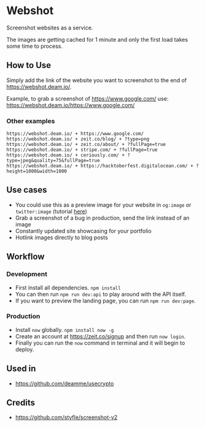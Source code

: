 # Webshot
Screenshot websites as a service.

The images are getting cached for 1 minute and only the first load takes some time to process.

## How to Use
Simply add the link of the website you want to screenshot to the end of https://webshot.deam.io/.

Example, to grab a screenshot of https://www.google.com/ use: https://webshot.deam.io/https://www.google.com/

### Other examples
```
https://webshot.deam.io/ + https://www.google.com/
https://webshot.deam.io/ + zeit.co/blog/ + ?type=png
https://webshot.deam.io/ + zeit.co/about/ + ?fullPage=true
https://webshot.deam.io/ + stripe.com/ + ?fullPage=true
https://webshot.deam.io/ + ceriously.com/ + ?type=jpeg&quality=75&fullPage=true
https://webshot.deam.io/ + https://hacktoberfest.digitalocean.com/ + ?height=1000&width=1000
```

## Use cases
- You could use this as a preview image for your website in `og:image` or `twitter:image` (tutorial [here](https://dev.to/deam/easy-social-media-preview-card-generation-1ln7))
- Grab a screenshot of a bug in production, send the link instead of an image
- Constantly updated site showcasing for your portfolio
- Hotlink images directly to blog posts

## Workflow

### Development
- First install all dependencies. `npm install`
- You can then run `npm run dev:api` to play around with the API itself.
- If you want to preview the landing page, you can run `npm run dev:page`.

### Production
- Install `now` globally. `npm install now -g`
- Create an account at https://zeit.co/signup and then run `now login`.
- Finally you can run the `now` command in terminal and it will begin to deploy.

## Used in
- https://github.com/deamme/usecrypto

## Credits
- https://github.com/styfle/screenshot-v2

